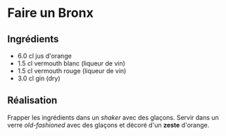 # Faire un Bronx

## Ingrédients

* 6.0	cl	jus d'orange
* 1.5	cl	vermouth blanc (liqueur de vin)
* 1.5	cl	vermouth rouge (liqueur de vin)
* 3.0	cl	gin (dry)

## Réalisation 

Frapper les ingrédients dans un *shaker* avec des glaçons.
Servir dans un verre *old-fashioned* avec des glaçons et décoré d'un **zeste** d'orange.


